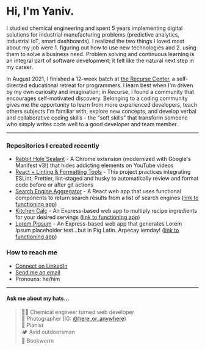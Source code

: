 # Hi, I'm Yaniv.

I studied chemical engineering and spent 5 years implementing digital solutions for industrial manufacturing problems (predictive analytics, industrial IoT, smart dashboards). I realized the two things I loved most about my job were 1. figuring out how to use new technologies and 2. using them to solve a business need. Problem solving and continuous learning is an integral part of software development; it felt like the natural next step in my career.

In August 2021, I finished a 12-week batch at [the Recurse Center](https://www.recurse.com/), a self-directed educational retreat for programmers. I learn best when I'm driven by my own curiosity and imagination; in Recurse, I found a community that encourages self-motivated discovery. Belonging to a coding community gives me the opportunity to learn from more experienced developers, teach others subjects I'm familiar with, explore new concepts, and develop verbal and collaborative coding skills - the "soft skills" that transform someone who simply writes code well to a good developer and team member.

---

### Repositories I created recently
- [Rabbit Hole Sealant](https://github.com/ezeYaniv/rabbit-hole-sealant) - A Chrome extension (modernized with Google's Manifest v3!) that hides addicting elements on YouTube videos
- [React + Linting & Formatting Tools](https://github.com/ezeYaniv/linting-format-automation-example) - This project practices integrating ESLint, Prettier, lint-staged and husky to automatically review and format code before or after git actions
- [Search Engine Aggregator](https://github.com/ezeYaniv/react-search-aggregator) - A React web app that uses functional components to return search results from a list of search engines ([link to functioning app](https://vercel.com/ezeyaniv/react-search-aggregator))
- [Kitchen Calc](https://github.com/ezeYaniv/kitchen-calc) - An Express-based web app to multiply recipe ingredients for your desired servings ([link to functioning app](https://kitchen-calc.herokuapp.com/))
- [Lorem Pigsum](https://github.com/ezeYaniv/lorem-pigsum) - An Express-based web app that generates Lorem Ipsum placeholder text...but in Pig Latin. Arpecay iemday! ([link to functioning app](https://lorem-pigsum.herokuapp.com/))

### How to reach me
- [Connect on LinkedIn](https://www.linkedin.com/in/yaniv-brener)
- [Send me an email](mailto:brener.yaniv@gmail.com)
- Pronouns: he/him

---

#### Ask me about my hats...
>👨‍🔬 Chemical engineer turned web developer   
>📸 Photographer (IG: [@here_or_anywhere](https://www.instagram.com/here_or_anywhere/))  
>🎹 Pianist  
>🏕️ Avid outdoorsman  
>🐛 Bookworm
<!-- plant dad -->
